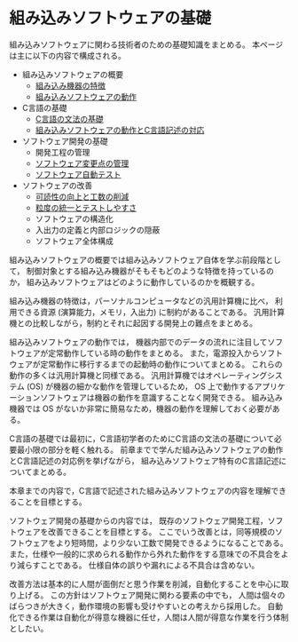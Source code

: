 # 組み込みソフトウェアの基礎
組み込みソフトウェアに関わる技術者のための基礎知識をまとめる。
本ページは主に以下の内容で構成される。

- 組み込みソフトウェアの概要
  - [組み込み機器の特徴](EmbeddedAndGeneralPurposeComputer.md)
  - [組み込みソフトウェアの動作](EnbeddedSoftwareAbstract.md)
- C言語の基礎
  - [C言語の文法の基礎](BasicC.md)
  - [組み込みソフトウェアの動作とC言語記述の対応](SoftwareAndComputation.md)
- ソフトウェア開発の基礎
  - 開発工程の管理
  - [ソフトウェア変更点の管理](VersionControlSystem.md)
  - [ソフトウェア自動テスト](Testing.md)
- ソフトウェアの改善
  - [可読性の向上と工数の削減](ReadabilityAndCostReduction.md)
  - [粒度の統一とテストしやすさ](GranularityAndTestability.md)
  - ソフトウェアの構造化
  - 入出力の定義と内部ロジックの隠蔽
  - ソフトウェア全体構成

組み込みソフトウェアの概要では組み込みソフトウェア自体を学ぶ前段階として，
制御対象とする組み込み機器がそもそもどのような特徴を持っているのか，
組み込みソフトウェアはどのように動作しているのかを概観する。

組み込み機器の特徴は，パーソナルコンピュータなどの汎用計算機に比べ，
利用できる資源 (演算能力，メモリ，入出力) に制約があることである。
汎用計算機との比較しながら，制約とそれに起因する開発上の難点をまとめる。

組み込みソフトウェアの動作では，
機器内部でのデータの流れに注目してソフトウェアが定常動作している時の動作をまとめる。
また，電源投入からソフトウェアが定常動作に移行するまでの起動時の動作についてまとめる。
これらの動作の多くは汎用計算機と同様である。
汎用計算機ではオペレーティングシステム (OS) が機器の細かな動作を管理しているため，
OS 上で動作するアプリケーションソフトウェアは機器の動作を意識することなく開発できる。
組み込み機器では OS がないか非常に簡易なため，機器の動作を理解しておく必要がある。

C言語の基礎では最初に，C言語初学者のためにC言語の文法の基礎について必要最小限の部分を軽く触れる。
前章までで学んだ組み込みソフトウェアの動作とC言語記述の対応例を挙げながら，
組み込みソフトウェア特有のC言語記述についてまとめる。

本章までの内容で，C言語で記述された組み込みソフトウェアの内容を理解できることを目標とする。

ソフトウェア開発の基礎からの内容では，
既存のソフトウェア開発工程，ソフトウェアを改善できることを目標とする。
ここでいう改善とは，同等規模のソフトウェアをより短時間，より少ない工数で開発できるようになることである。
また，仕様や一般的に求められる動作から外れた動作をする意味での不具合をより減らすことである。
仕様自体の誤りや漏れによる不具合は含めない。

改善方法は基本的に人間が面倒だと思う作業を削減，自動化することを中心に取り上げる。
この方針はソフトウェア開発に関わる要素の中でも，
人間は個々のばらつきが大きく，動作環境の影響も受けやすいとの考えから採用した。
自動化できる作業は自動化が得意な機器に任せ，人間は人間が得意な作業を行う体制としたい。


